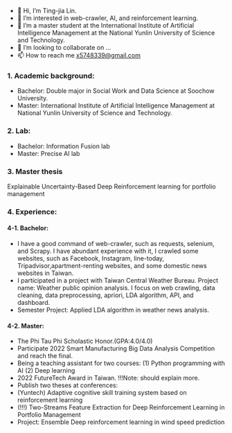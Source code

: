 - 👋 Hi, I’m Ting-jia Lin. 
- 👀 I’m interested in web-crawler, AI, and reinforcement learning.
- 🌱 I’m a master student at the International Institute of Artificial Intelligence Management at the National Yunlin University of Science and Technology.
- 💞️ I’m looking to collaborate on ...
- 📫 How to reach me x5748339@gmail.com

### 1. Academic background:
- Bachelor: Double major in Social Work and Data Science at Soochow University.
- Master: International Institute of Artificial Intelligence Management at National Yunlin University of Science and Technology.

### 2. Lab:
- Bachelor: Information Fusion lab
- Master: Precise AI lab

### 3. Master thesis
Explainable Uncertainty-Based Deep Reinforcement learning for portfolio management

### 4. Experience:
#### 4-1. Bachelor:
- I have a good command of web-crawler, such as requests, selenium, and Scrapy. I have abundant experience with it, I crawled some websites, such as Facebook, Instagram, line-today, Tripadvisor,apartment-renting websites, and some domestic news websites in Taiwan.
- I participated in a project with Taiwan Central Weather Bureau. Project name: Weather public opinion analysis. I focus on web crawling, data cleaning, data preprocessing, apriori, LDA algorithm, API, and dashboard.
- Semester Project: Applied LDA algorithm in weather news analysis.

#### 4-2. Master:
- The Phi Tau Phi Scholastic Honor.(GPA:4.0/4.0)
- Participate 2022 Smart Manufacturing Big Data Analysis Competition and reach the final.
- Being a teaching assistant for two courses: (1) Python programming with AI (2) Deep learning
- 2022 FutureTech Award in Taiwan. !!!Note: should explain more.
- Publish two theses at conferences:
- (Yuntech) Adaptive cognitive skill training system based on reinforcement learning
- (!!!) Two-Streams Feature Extraction for Deep Reinforcement Learning in Portfolio Management
- Project: Ensemble Deep reinforcement learning in wind speed prediction
   

